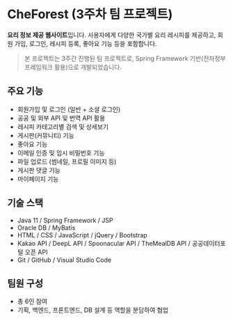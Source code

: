 # CheForest (3주차 팀 프로젝트)

**요리 정보 제공 웹사이트**입니다. 사용자에게 다양한 국가별 요리 레시피를 제공하고, 회원 가입, 로그인, 레시피 등록, 좋아요 기능 등을 포함합니다.

> 본 프로젝트는 3주간 진행된 팀 프로젝트로, Spring Framework 기반(전자정부프레임워크 활용)으로 개발되었습니다.

## 주요 기능
- 회원가입 및 로그인 (일반 + 소셜 로그인)
- 공공 및 외부 API 및 번역 API 활용
- 레시피 카테고리별 검색 및 상세보기
- 게시판(커뮤니티) 기능
- 좋아요 기능
- 이메일 인증 및 임시 비밀번호 기능
- 파일 업로드 (썸네일, 프로필 이미지 등)
- 게시판 댓글 기능
- 마이페이지 기능

## 기술 스택
- Java 11 / Spring Framework / JSP
- Oracle DB / MyBatis
- HTML / CSS / JavaScript / jQuery / Bootstrap
- Kakao API / DeepL API / Spoonacular API / TheMealDB API / 공공데이터포털 오픈 API
- Git / GitHub / Visual Studio Code

## 팀원 구성
- 총 6인 참여
- 기획, 백엔드, 프론트엔드, DB 설계 등 역할을 분담하여 협업
